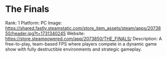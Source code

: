 # The Finals

Rank: 1
Platform: PC
Image: https://shared.fastly.steamstatic.com/store_item_assets/steam/apps/2073850/header.jpg?t=1731340245
Website: https://store.steampowered.com/app/2073850/THE_FINALS/
Description: A free-to-play, team-based FPS where players compete in a dynamic game show with fully destructible environments and strategic gameplay.
